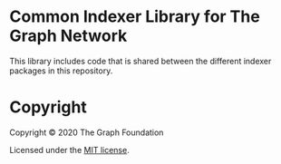 # Common Indexer Library for The Graph Network

This library includes code that is shared between the different indexer packages
in this repository.

# Copyright

Copyright &copy; 2020 The Graph Foundation

Licensed under the [MIT license](LICENSE).
